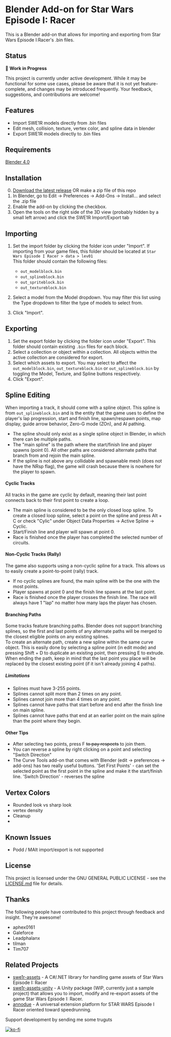 # Blender Add-on for Star Wars Episode I: Racer
This is a Blender add-on that allows for importing and exporting from Star Wars Episode I:Racer's .bin files. 

## Status

🚧 **Work in Progress**

This project is currently under active development. While it may be functional for some use cases, please be aware that it is not yet feature-complete, and changes may be introduced frequently. Your feedback, suggestions, and contributions are welcome!

## Features
- Import SWE1R models directly from .bin files
- Edit mesh, collision, texture, vertex color, and spline data in blender
- Export SWE1R models directly to .bin files

## Requirements
[Blender 4.0](https://www.blender.org/download/releases/4-0/)

## Installation
0. [Download the latest release](https://github.com/louriccia/blender_swe1r/releases) OR make a zip file of this repo 
1. In Blender, go to Edit -> Preferences -> Add-Ons -> Install... and select the .zip file
2. Enable the add-on by clicking the checkbox.
3. Open the tools on the right side of the 3D view (probably hidden by a small left arrow) and click the SWE1R Import/Export tab

## Importing
1. Set the import folder by clicking the folder icon under "Import". If importing from your game files, this folder should be located at `Star Wars Episode I Racer > data > lev01`</br>This folder should contain the following files:
    * `out_modelblock.bin`
    * `out_splineblock.bin`
    * `out_spriteblock.bin`
    * `out_textureblock.bin`
  
1. Select a model from the Model dropdown. You may filter this list using the Type dropdown to filter the type of models to select from.
2. Click "Import".

## Exporting
1. Set the export folder by clicking the folder icon under "Export". This folder should contain existing `.bin` files for each block. 
2. Select a collection or object within a collection. All objects within the active collection are considered for export.
3. Select which assets to export. You may select to affect the `out_modelblock.bin`, `out_textureblock.bin` or `out_splineblock.bin` by toggling the Model, Texture, and Spline buttons respectively.
4. Click "Export".

## Spline Editing
When importing a track, it should come with a spline object. This spline is from `out_splineblock.bin` and is the entity that the game uses to define the player's lap progression, start and finish line, spawn/respawn points, map display, guide arrow behavior, Zero-G mode (ZOn), and AI pathing. 
* The spline should only exist as a single spline object in Blender, in which there can be multiple paths.
* The "main spline" is the path where the start/finish line and player spawns (point 0). All other paths are considered alternate paths that branch from and rejoin the main spline.
* If the spline is not above any collidable and spawnable mesh (does not have the NRsp flag), the game will crash because there is nowhere for the player to spawn.

#### Cyclic Tracks
All tracks in the game are cyclic by default, meaning their last point connects back to their first point to create a loop.
* The main spline is considered to be the only closed loop spline. To create a closed loop spline, select a point on the spline and press Alt + C or check "Cylic" under Object Data Properties -> Active Spline -> Cyclic.
* Start/Finish line and player will spawn at point 0.
* Race is finished once the player has completed the selected number of circuits.

#### Non-Cyclic Tracks (Rally)
The game also supports using a non-cyclic spline for a track. This allows us to easily create a point-to-point (rally) track.
* If no cyclic splines are found, the main spline with be the one with the most points.
* Player spawns at point 0 and the finish line spawns at the last point. 
* Race is finished once the player crosses the finish line. The race will always have 1 "lap" no matter how many laps the player has chosen.

#### Branching Paths
Some tracks feature branching paths. Blender does not support branching splines, so the first and last points of any alternate paths will be merged to the closest eligible points on any existing splines.  
To create an alternate path, create a new spline within the same curve object. This is easily done by selecting a spline point (in edit mode) and pressing Shift + D to duplicate an existing point, then pressing E to extrude. When ending the path, keep in mind that the last point you place will be replaced by the closest existing point (if it isn't already joining 4 paths).  

##### Limitations
* Splines must have 3-255 points.
* Splines cannot split more than 2 times on any point.
* Splines cannot join more than 4 times on any point.
* Splines cannot have paths that start before and end after the finish line on main spline.
* Splines cannot have paths that end at an earlier point on the main spline than the point where they begin.

#### Other Tips
* After selecting two points, press F ~~to pay respects~~ to join them.
* You can reverse a spline by right clicking on a point and selecting "Switch Direction"
* The Curve Tools add-on that comes with Blender (edit -> preferences -> add-ons) has two really useful buttons. 
'Set First Points' - can set the selected point as the first point in the spline and make it the start/finish line.
'Switch Direction' - reverses the spline

## Vertex Colors
* Rounded look vs sharp look
* vertex density
* Cleanup
* 

## Known Issues

- Podd / MAlt import/export is not supported

## License

This project is licensed under the GNU GENERAL PUBLIC LICENSE - see the [LICENSE.md]([link-to-license-file](https://github.com/louriccia/blender_swe1r/blob/main/LICENSE)) file for details.

## Thanks
The following people have contributed to this project through feedback and insight. They're awesome!
* aphex0161
* Galeforce
* Leadphalanx
* tilman
* Tim707

## Related Projects
* [swe1r-assets](https://github.com/akopetsch/swe1r-assets) - A C#/.NET library for handling game assets of Star Wars Episode I: Racer
* [swe1r-assets-unity](https://github.com/akopetsch/swe1r-assets-unity) - A Unity package (WIP, currently just a sample project) that allows you to import, modify and re-export assets of the game Star Wars Episode I: Racer.
* [annodue](https://github.com/everalert/annodue) - A universal extension platform for STAR WARS Episode I Racer oriented toward speedrunning.

Support development by sending me some truguts</br>

[![ko-fi](https://www.ko-fi.com/img/githubbutton_sm.svg)](https://ko-fi.com/lightningpirate)